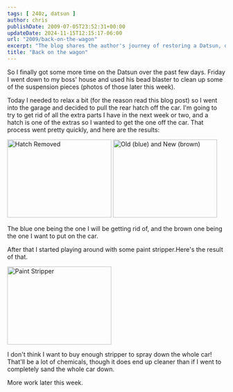 ```yaml
---
tags: [ 240z, datsun ]
author: chris
publishDate: 2009-07-05T23:52:31+00:00
updateDate: 2024-11-15T12:15:17-06:00
url: "2009/back-on-the-wagon"
excerpt: "The blog shares the author's journey of restoring a Datsun, detailing the removal of the rear hatch, plans for extra parts, and experimenting with pai..."
title: "Back on the wagon"
---
```


So I finally got some more time on the Datsun over the past few days. Friday I went down to my boss' house and used his bead blaster to clean up some of the suspension pieces (photos of those later this week).

Today I needed to relax a bit (for the reason read this blog post) so I went into the garage and decided to pull the rear hatch off the car. I'm going to try to get rid of all the extra parts I have in the next week or two, and a hatch is one of the extras so I wanted to get the one off the car. That process went pretty quickly, and here are the results:

<a href="https://www.flickr.com/photos/chammond/3692561854/"><img alt="Hatch Removed" src="https://farm3.static.flickr.com/2579/3692561854_980c2b6ca4_m.jpg" width="240" height="180" /></a> <a href="https://www.flickr.com/photos/chammond/3692566252/"><img alt="Old (blue) and New (brown)" src="https://farm3.static.flickr.com/2462/3692566252_64e462c792_m.jpg" width="240" height="180" /></a>

The blue one being the one I will be getting rid of, and the brown one being the one I want to put on the car.

After that I started playing around with some paint stripper.Here's the result of that.

<a href="https://www.flickr.com/photos/chammond/3691765155/"><img alt="Paint Stripper" src="https://farm3.static.flickr.com/2542/3691765155_b35c47ffca_m.jpg" width="240" height="180" /></a>

I don't think I want to buy enough stripper to spray down the whole car! That'll be a lot of chemicals, though it does end up cleaner than if I went to completely sand the whole car down.

More work later this week.
